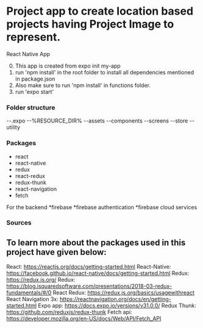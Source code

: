 # Project app to create location based projects having Project Image to represent.
React Native App

0. This app is created from expo init my-app
1. run 'npm install' in the root folder to install all dependencies mentioned in package.json
2. Also make sure to run 'npm install' in functions folder.
3. run 'expo start' 

### Folder structure
--.expo
--%RESOURCE_DIR%
--assets
--components
--screens
--store
--utility

### Packages
  * react
  * react-native
  * redux
  * react-redux
  * redux-thunk
  * react-navigation
  * fetch
  
  For the backend
  *firebase
  *firebase authentication
  *firebase cloud services
  
  ### Sources
  To learn more about the packages used in this project have given below:
  ---
  React: https://reactjs.org/docs/getting-started.html
  React-Native: https://facebook.github.io/react-native/docs/getting-started.html
  Redux: https://redux.js.org/
  Redux: https://blog.isquaredsoftware.com/presentations/2018-03-redux-fundamentals/#/0
  React Redux: https://redux.js.org/basics/usagewithreact
  React Navigation 3x: https://reactnavigation.org/docs/en/getting-started.html
  Expo app: https://docs.expo.io/versions/v31.0.0/
  Redux Thunk: https://github.com/reduxjs/redux-thunk
  Fetch api: https://developer.mozilla.org/en-US/docs/Web/API/Fetch_API
